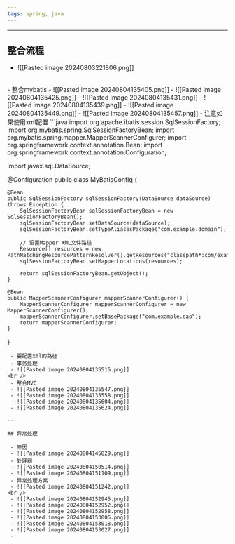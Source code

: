 ```yaml
---
tags: spring, java
---
```


---

## 整合流程

 - ![[Pasted image 20240803221806.png]]
<br />
 - 整合mybatis
 - ![[Pasted image 20240804135405.png]]
 - ![[Pasted image 20240804135425.png]]
 - ![[Pasted image 20240804135431.png]]
 - ![[Pasted image 20240804135439.png]]
 - ![[Pasted image 20240804135449.png]]
 - ![[Pasted image 20240804135457.png]]
 - 注意如果使用xml配置
```java
import org.apache.ibatis.session.SqlSessionFactory;
import org.mybatis.spring.SqlSessionFactoryBean;
import org.mybatis.spring.mapper.MapperScannerConfigurer;
import org.springframework.context.annotation.Bean;
import org.springframework.context.annotation.Configuration;

import javax.sql.DataSource;

@Configuration
public class MyBatisConfig {

    @Bean
    public SqlSessionFactory sqlSessionFactory(DataSource dataSource) throws Exception {
        SqlSessionFactoryBean sqlSessionFactoryBean = new SqlSessionFactoryBean();
        sqlSessionFactoryBean.setDataSource(dataSource);
        sqlSessionFactoryBean.setTypeAliasesPackage("com.example.domain");

        // 设置Mapper XML文件路径
        Resource[] resources = new PathMatchingResourcePatternResolver().getResources("classpath*:com/example/dao/*.xml");
        sqlSessionFactoryBean.setMapperLocations(resources);

        return sqlSessionFactoryBean.getObject();
    }

    @Bean
    public MapperScannerConfigurer mapperScannerConfigurer() {
        MapperScannerConfigurer mapperScannerConfigurer = new MapperScannerConfigurer();
        mapperScannerConfigurer.setBasePackage("com.example.dao");
        return mapperScannerConfigurer;
    }
}

```
 - 要配置xml的路径
 - 事务处理
 - ![[Pasted image 20240804135515.png]]
<br />
 - 整合MVC
 - ![[Pasted image 20240804135547.png]]
 - ![[Pasted image 20240804135558.png]]
 - ![[Pasted image 20240804135604.png]]
 - ![[Pasted image 20240804135624.png]]

---

## 异常处理

 - 原因
 - ![[Pasted image 20240804145829.png]]
 - 处理器
 - ![[Pasted image 20240804150514.png]]
 - ![[Pasted image 20240804151109.png]]
 - 异常处理方案
 - ![[Pasted image 20240804151242.png]]
<br />
 - ![[Pasted image 20240804152945.png]]
 - ![[Pasted image 20240804152952.png]]
 - ![[Pasted image 20240804152958.png]]
 - ![[Pasted image 20240804153006.png]]
 - ![[Pasted image 20240804153018.png]]
 - ![[Pasted image 20240804153027.png]]
 - 